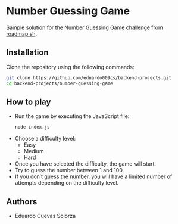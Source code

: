 # Number Guessing Game

Sample solution for the Number Guessing Game challenge from [roadmap.sh](https://roadmap.sh).

## Installation

Clone the repository using the following commands:

```bash
git clone https://github.com/eduardo009cs/backend-projects.git
cd backend-projects/number-guessing-game
```
## How to play

- Run the game by executing the JavaScript file:    
    ```bash
    node index.js
    ```
- Choose a difficulty level:
    -  Easy
    - Medium
    - Hard
- Once you have selected the difficulty, the game will start.
- Try to guess the number between 1 and 100.
- If you don’t guess the number, you will have a limited number of attempts depending on the difficulty level.
## Authors
 - Eduardo Cuevas Solorza